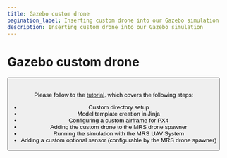 ```yaml
---
title: Gazebo custom drone
pagination_label: Inserting custom drone into our Gazebo simulation
description: Inserting custom drone into our Gazebo simulation
---
```


# Gazebo custom drone

<Button label="🔗 ctu-mrs/mrs_gazebo_custom_drone_example repository" link="https://github.com/ctu-mrs/mrs_gazebo_custom_drone_example" block /><br />

Please follow to the [tutorial](../60-simulations/01-gazebo/custom_drone.md), which covers the following steps:

- Custom directory setup
- Model template creation in Jinja
- Configuring a custom airframe for PX4
- Adding the custom drone to the MRS drone spawner
- Running the simulation with the MRS UAV System
- Adding a custom optional sensor (configurable by the MRS drone spawner)
